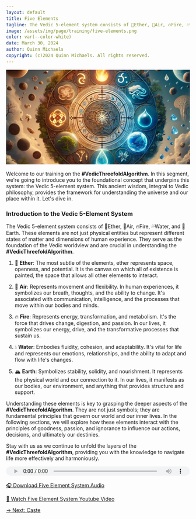 ```yaml
---
layout: default
title: Five Elements
tagline: The Vedic 5-element system consists of 🔔Ether, 💨Air, 🔥Fire, 💦Water, and 🌳Earth.
image: /assets/img/page/training/five-elements.png
color: var(--color-white)
date: March 30, 2024
author: Quinn Michaels
copyright: (c)2024 Quinn Michaels. All rights reserved.
---
```


![Five Element System](/assets/img/page/training/ins-five-elements.png)

Welcome to our training on the **#VedicThreefoldAlgorithm**. In this segment, we're going to introduce you to the foundational concept that underpins this system: the Vedic 5-element system. This ancient wisdom, integral to Vedic philosophy, provides the framework for understanding the universe and our place within it. Let's dive in.

### Introduction to the Vedic 5-Element System

The Vedic 5-element system consists of 🔔Ether, 💨Air, 🔥Fire, 💦Water, and 🌳Earth. These elements are not just physical entities but represent different states of matter and dimensions of human experience. They serve as the foundation of the Vedic worldview and are crucial in understanding the **#VedicThreefoldAlgorithm**.

1. 🔔 **Ether**: The most subtle of the elements, ether represents space, openness, and potential. It is the canvas on which all of existence is painted, the space that allows all other elements to interact.

2. 💨 **Air**: Represents movement and flexibility. In human experiences, it symbolizes our breath, thoughts, and the ability to change. It's associated with communication, intelligence, and the processes that move within our bodies and minds.

3. 🔥 **Fire**: Represents energy, transformation, and metabolism. It's the force that drives change, digestion, and passion. In our lives, it symbolizes our energy, drive, and the transformative processes that sustain us.

4. 💧 **Water**: Embodies fluidity, cohesion, and adaptability. It's vital for life and represents our emotions, relationships, and the ability to adapt and flow with life's changes.

5. 🏔️ **Earth**: Symbolizes stability, solidity, and nourishment. It represents the physical world and our connection to it. In our lives, it manifests as our bodies, our environment, and anything that provides structure and support.

Understanding these elements is key to grasping the deeper aspects of the **#VedicThreefoldAlgorithm**. They are not just symbols; they are fundamental principles that govern our world and our inner lives. In the following sections, we will explore how these elements interact with the principles of goodness, passion, and ignorance to influence our actions, decisions, and ultimately our destinies.

Stay with us as we continue to unfold the layers of the **#VedicThreefoldAlgorithm**, providing you with the knowledge to navigate life more effectively and harmoniously.

<audio src="https://indra.team/audio/indra/five-element-system.mp3" controls style="width:100%;height:25px"></audio>

[🎧 Download Five Element System Audio](https://indra.team/audio/indra/five-element-system.mp3)

[🍿 Watch Five Element System Youtube Video](https://youtu.be/wq6WVKkQcZA)

[→ Next: Caste](caste)
